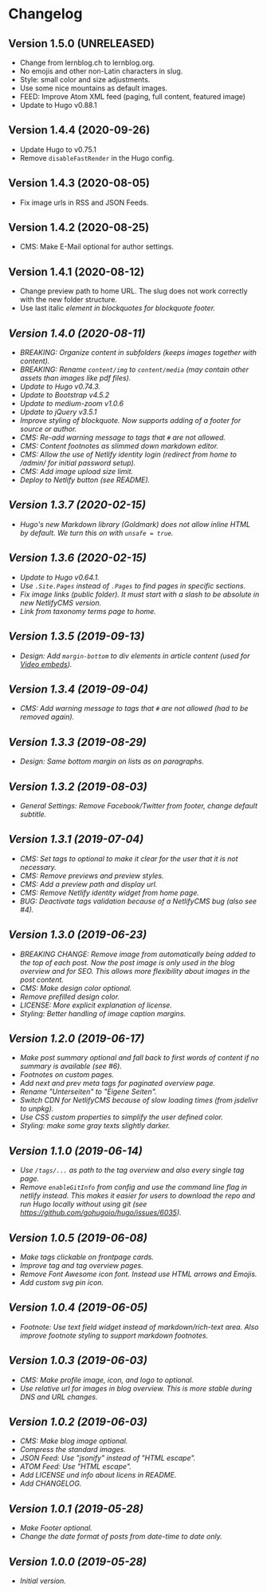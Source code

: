 # Changelog

## Version 1.5.0 (UNRELEASED)

- Change from lernblog.ch to lernblog.org.
- No emojis and other non-Latin characters in slug.
- Style: small color and size adjustments.
- Use some nice mountains as default images.
- FEED: Improve Atom XML feed (paging, full content, featured image)
- Update to Hugo v0.88.1

## Version 1.4.4 (2020-09-26)

- Update Hugo to v0.75.1
- Remove `disableFastRender` in the Hugo config.

## Version 1.4.3 (2020-08-05)

- Fix image urls in RSS and JSON Feeds.

## Version 1.4.2 (2020-08-25)

- CMS: Make E-Mail optional for author settings.

## Version 1.4.1 (2020-08-12)

- Change preview path to home URL. The slug does not work correctly with the new folder structure.
- Use last italic <em> element in blockquotes for blockquote footer.

## Version 1.4.0 (2020-08-11)

- BREAKING: Organize content in subfolders (keeps images together with content).
- BREAKING: Rename `content/img` to `content/media` (may contain other assets than images like pdf files).
- Update to Hugo v0.74.3.
- Update to Bootstrap v4.5.2 
- Update to medium-zoom v1.0.6
- Update to jQuery v3.5.1
- Improve styling of blockquote. Now supports adding of a footer for source or author.
- CMS: Re-add warning message to tags that `#` are not allowed.
- CMS: Content footnotes as slimmed down markdown editor.
- CMS: Allow the use of Netlify identity login (redirect from home to /admin/ for initial password setup).
- CMS: Add image upload size limit.
- Deploy to Netlify button (see README).

## Version 1.3.7 (2020-02-15)

- Hugo's new Markdown library (Goldmark) does not allow inline HTML by default. We turn this on with `unsafe = true`.

## Version 1.3.6 (2020-02-15)

- Update to Hugo v0.64.1.
- Use `.Site.Pages` instead of `.Pages` to find pages in specific sections.
- Fix image links (public folder). It must start with a slash to be absolute in new NetlifyCMS version.
- Link from taxonomy terms page to home.

## Version 1.3.5 (2019-09-13)

- Design: Add `margin-bottom` to div elements in article content (used for [Video embeds](https://getbootstrap.com/docs/4.1/utilities/embed/)).

## Version 1.3.4 (2019-09-04)

- CMS: Add warning message to tags that `#` are not allowed (had to be removed again).

## Version 1.3.3 (2019-08-29)

- Design: Same bottom margin on lists as on paragraphs.

## Version 1.3.2 (2019-08-03)

- General Settings: Remove Facebook/Twitter from footer, change default subtitle.

## Version 1.3.1 (2019-07-04)

- CMS: Set tags to optional to make it clear for the user that it is not necessary.
- CMS: Remove previews and preview styles.
- CMS: Add a preview path and display url.
- CMS: Remove Netlify identity widget from home page.
- BUG: Deactivate tags validation because of a NetlifyCMS bug (also see #4).

## Version 1.3.0 (2019-06-23)

- BREAKING CHANGE: Remove image from automatically being added to the top of each post. Now the post image is only used in the blog overview and for SEO. This allows more flexibility about images in the post content.
- CMS: Make design color optional.
- Remove prefilled design color.
- LICENSE: More explicit explanation of license.
- Styling: Better handling of image caption margins.

## Version 1.2.0 (2019-06-17)

- Make post summary optional and fall back to first words of content if no summary is available (see #6).
- Footnotes on custom pages.
- Add next and prev meta tags for paginated overview page.
- Rename "Unterseiten" to "Eigene Seiten".
- Switch CDN for NetlifyCMS because of slow loading times (from jsdelivr to unpkg).
- Use CSS custom properties to simplify the user defined color.
- Styling: make some gray texts slightly darker.

## Version 1.1.0 (2019-06-14)

- Use `/tags/...` as path to the tag overview and also every single tag page.
- Remove `enableGitInfo` from config and use the command line flag in netlify instead. This makes it easier for users to download the repo and run Hugo locally without using git (see https://github.com/gohugoio/hugo/issues/6035).

## Version 1.0.5 (2019-06-08)

- Make tags clickable on frontpage cards.
- Improve tag and tag overview pages.
- Remove Font Awesome icon font. Instead use HTML arrows and Emojis.
- Add custom svg pin icon.

## Version 1.0.4 (2019-06-05)

- Footnote: Use text field widget instead of markdown/rich-text area. Also improve footnote styling to support markdown footnotes.

## Version 1.0.3 (2019-06-03)

- CMS: Make profile image, icon, and logo to optional.
- Use relative url for images in blog overview. This is more stable during DNS and URL changes.

## Version 1.0.2 (2019-06-03)

- CMS: Make blog image optional.
- Compress the standard images.
- JSON Feed: Use "jsonify" instead of "HTML escape".
- ATOM Feed: Use "HTML escape".
- Add LICENSE und info about licens in README.
- Add CHANGELOG.

## Version 1.0.1 (2019-05-28)

- Make Footer optional.
- Change the date format of posts from date-time to date only.

## Version 1.0.0 (2019-05-28)

- Initial version.
